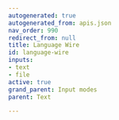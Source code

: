 ```yaml
---
autogenerated: true
autogenerated_from: apis.json
nav_order: 990
redirect_from: null
title: Language Wire
id: language-wire
inputs:
- text
- file
active: true
grand_parent: Input modes
parent: Text

---
```


